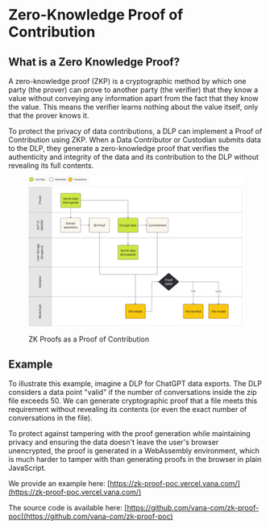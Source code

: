 # Zero-Knowledge Proof of Contribution

## What is a Zero Knowledge Proof?

A zero-knowledge proof (ZKP) is a cryptographic method by which one party (the prover) can prove to another party (the verifier) that they know a value without conveying any information apart from the fact that they know the value. This means the verifier learns nothing about the value itself, only that the prover knows it.

To protect the privacy of data contributions, a DLP can implement a Proof of Contribution using ZKP. When a Data Contributor or Custodian submits data to the DLP, they generate a zero-knowledge proof that verifies the authenticity and integrity of the data and its contribution to the DLP without revealing its full contents.

<figure><img src="../../../.gitbook/assets/image.png" alt=""><figcaption><p>ZK Proofs as a Proof of Contribution</p></figcaption></figure>

## Example

To illustrate this example, imagine a DLP for ChatGPT data exports. The DLP considers a data point "valid" if the number of conversations inside the zip file exceeds 50. We can generate cryptographic proof that a file meets this requirement without revealing its contents (or even the exact number of conversations in the file).

To protect against tampering with the proof generation while maintaining privacy and ensuring the data doesn't leave the user's browser unencrypted, the proof is generated in a WebAssembly environment, which is much harder to tamper with than generating proofs in the browser in plain JavaScript.&#x20;

We provide an example here: [https://zk-proof-poc.vercel.vana.com/](https://zk-proof-poc.vercel.vana.com/)

The source code is available here: [https://github.com/vana-com/zk-proof-poc](https://github.com/vana-com/zk-proof-poc)
